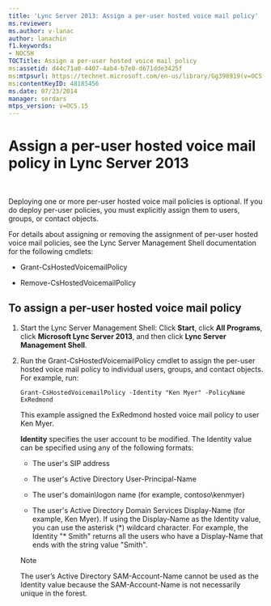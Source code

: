 ```yaml
---
title: 'Lync Server 2013: Assign a per-user hosted voice mail policy'
ms.reviewer: 
ms.author: v-lanac
author: lanachin
f1.keywords:
- NOCSH
TOCTitle: Assign a per-user hosted voice mail policy
ms:assetid: d44c71a0-4407-4ab4-b7e0-d671dde3425f
ms:mtpsurl: https://technet.microsoft.com/en-us/library/Gg398919(v=OCS.15)
ms:contentKeyID: 48185456
ms.date: 07/23/2014
manager: serdars
mtps_version: v=OCS.15
---
```


# Assign a per-user hosted voice mail policy in Lync Server 2013

 


Deploying one or more per-user hosted voice mail policies is optional. If you do deploy per-user policies, you must explicitly assign them to users, groups, or contact objects.

For details about assigning or removing the assignment of per-user hosted voice mail policies, see the Lync Server Management Shell documentation for the following cmdlets:

  - Grant-CsHostedVoicemailPolicy

  - Remove-CsHostedVoicemailPolicy

## To assign a per-user hosted voice mail policy

1.  Start the Lync Server Management Shell: Click **Start**, click **All Programs**, click **Microsoft Lync Server 2013**, and then click **Lync Server Management Shell**.

2.  Run the Grant-CsHostedVoicemailPolicy cmdlet to assign the per-user hosted voice mail policy to individual users, groups, and contact objects. For example, run:
    
        Grant-CsHostedVoicemailPolicy -Identity "Ken Myer" -PolicyName ExRedmond
    
    This example assigned the ExRedmond hosted voice mail policy to user Ken Myer.
    
    **Identity** specifies the user account to be modified. The Identity value can be specified using any of the following formats:
    
      - The user's SIP address
    
      - The user's Active Directory User-Principal-Name
    
      - The user's domain\\logon name (for example, contoso\\kenmyer)
    
      - The user's Active Directory Domain Services Display-Name (for example, Ken Myer). If using the Display-Name as the Identity value, you can use the asterisk (\*) wildcard character. For example, the Identity "\* Smith" returns all the users who have a Display-Name that ends with the string value "Smith".
    

    > [!NOTE]  
    > The user’s Active Directory SAM-Account-Name cannot be used as the Identity value because the SAM-Account-Name is not necessarily unique in the forest.


